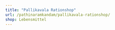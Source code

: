 ```yaml
---
title: "Pallikavala Rationshop"
url: /pathinaramkandam/pallikavala-rationshop/
shop: Lebensmittel
---
```

